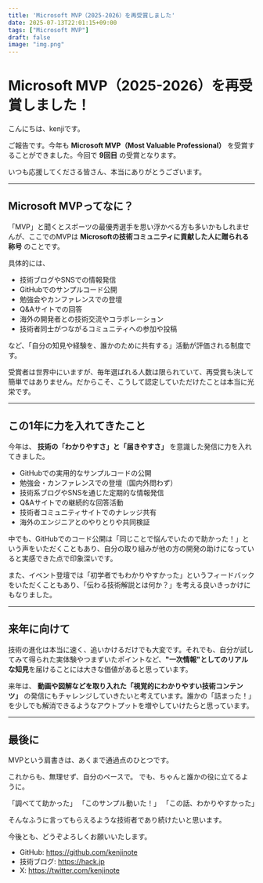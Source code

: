 ```yaml
---
title: 'Microsoft MVP（2025-2026）を再受賞しました'
date: 2025-07-13T22:01:15+09:00
tags: ["Microsoft MVP"]
draft: false
image: "img.png"
---
```


# Microsoft MVP（2025-2026）を再受賞しました！

こんにちは、kenjiです。

ご報告です。今年も **Microsoft MVP（Most Valuable Professional）** を受賞することができました。今回で **9回目** の受賞となります。

いつも応援してくださる皆さん、本当にありがとうございます。

---

## Microsoft MVPってなに？

「MVP」と聞くとスポーツの最優秀選手を思い浮かべる方も多いかもしれませんが、ここでのMVPは **Microsoftの技術コミュニティに貢献した人に贈られる称号** のことです。

具体的には、

* 技術ブログやSNSでの情報発信
* GitHubでのサンプルコード公開
* 勉強会やカンファレンスでの登壇
* Q\&Aサイトでの回答
* 海外の開発者との技術交流やコラボレーション
* 技術者同士がつながるコミュニティへの参加や投稿

など、「自分の知見や経験を、誰かのために共有する」活動が評価される制度です。

受賞者は世界中にいますが、毎年選ばれる人数は限られていて、再受賞も決して簡単ではありません。だからこそ、こうして認定していただけたことは本当に光栄です。

---

## この1年に力を入れてきたこと

今年は、 **技術の「わかりやすさ」と「届きやすさ」** を意識した発信に力を入れてきました。

* GitHubでの実用的なサンプルコードの公開
* 勉強会・カンファレンスでの登壇（国内外問わず）
* 技術系ブログやSNSを通じた定期的な情報発信
* Q\&Aサイトでの継続的な回答活動
* 技術者コミュニティサイトでのナレッジ共有
* 海外のエンジニアとのやりとりや共同検証

中でも、GitHubでのコード公開は「同じことで悩んでいたので助かった！」という声をいただくこともあり、自分の取り組みが他の方の開発の助けになっていると実感できた点で印象深いです。

また、イベント登壇では「初学者でもわかりやすかった」というフィードバックをいただくこともあり、「伝わる技術解説とは何か？」を考える良いきっかけにもなりました。

---

## 来年に向けて

技術の進化は本当に速く、追いかけるだけでも大変です。それでも、自分が試してみて得られた実体験やつまずいたポイントなど、**"一次情報"としてのリアルな知見**を届けることには大きな価値があると思っています。

来年は、 **動画や図解などを取り入れた「視覚的にわかりやすい技術コンテンツ」** の発信にもチャレンジしていきたいと考えています。誰かの「詰まった！」を少しでも解消できるようなアウトプットを増やしていけたらと思っています。

---

## 最後に

MVPという肩書きは、あくまで通過点のひとつです。

これからも、無理せず、自分のペースで。
でも、ちゃんと誰かの役に立てるように。

「調べてて助かった」
「このサンプル動いた！」
「この話、わかりやすかった」

そんなふうに言ってもらえるような技術者であり続けたいと思います。

今後とも、どうぞよろしくお願いいたします。

* GitHub: https://github.com/kenjinote
* 技術ブログ: https://hack.jp
* X: https://twitter.com/kenjinote